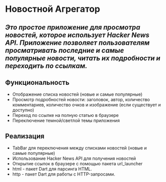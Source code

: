 # Новостной Агрегатор
## _Это простое приложение для просмотра новостей, которое использует Hacker News API. Приложение позволяет пользователям просматривать последние и самые популярные новости, читать их подробности и переходить по ссылкам._

## Функциональность

- Отображение списка новостей (новые и самые популярные)
- Просмотр подробностей новости: заголовок, автор, количество комментариев, количество очков и изображение (если cуществует и доступно)
- Переход по ссылке на полную статью в браузере
- Переключение темной/светлой темы приложения

## Реализация

- TabBar для переключения между списками новостей (новые и самые популярные)
- Использование Hacker News API для получения новостей
- Открытие ссылок в браузере с помощью пакета url_launcher
- html - пакет Dart для парсинга HTML.
- http - пакет Dart для работы с HTTP-запросами.